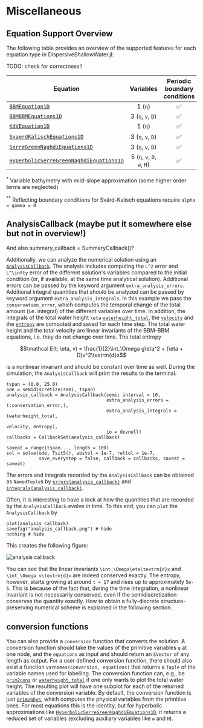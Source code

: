 # Miscellaneous

## Equation Support Overview

The following table provides an overview of the supported features for each equation type in DispersiveShallowWater.jl:

TODO: check for correctness!!

| Equation | Variables | Periodic boundary conditions | Reflecting boundary conditions | Flat Bathymetry | Mild-slope Bathymetry<sup>*</sup> | Variable Bathymetry | Relaxation | Source Terms |
|----------|:---------:|:-----------:|:-------------:|:---------------:|:---------------------:|:-------------------:|:----------:|:------------:|
| [`BBMEquation1D`](@ref) | 1 (`η`) | ✅ | ❌ | ✅ | ❌ | ❌ | ✅ | ✅ |
| [`BBMBBMEquations1D`](@ref) | 3 (`η`, `v`, `D`) | ✅ | ✅ | ✅ | ❌ | ✅ | ✅ | ✅ |
| [`KdVEquation1D`](@ref) | 1 (`η`) | ✅ | ❌ | ✅ | ❌ | ❌ | ✅ | ✅ |
| [`SvaerdKalischEquations1D`](@ref) | 3 (`η`, `v`, `D`) | ✅ | ✅<sup>**</sup> | ❌ | ❌ | ✅ | ✅ | ✅ |
| [`SerreGreenNaghdiEquations1D`](@ref) | 3 (`η`, `v`, `D`) | ✅ | ✅ | ✅ | ✅ | ✅ | ✅ | ✅ |
| [`HyperbolicSerreGreenNaghdiEquations1D`](@ref) | 5 (`η`, `v`, `D`, `w`, `H`) | ✅ | ✅ | ✅ | ✅ | ❌ | ✅ | ✅ |

<sup>*</sup> Variable bathymetry with mild-slope approximation (some higher order terms are neglected)

<sup>**</sup> Reflecting boundary conditions for Svärd-Kalisch equations require `alpha = gamma = 0`



## AnalysisCallback (maybe put it somewhere else but not in overview!)
And also summary_callback = SummaryCallback()?

Additionally, we can analyze the numerical solution using an [`AnalysisCallback`](@ref).
The analysis includes computing the ``L^2`` error and ``L^\infty`` error of the different solution's variables compared to the initial condition (or, if available,
at the same time analytical solution). Additional errors can be passed by the keyword argument `extra_analysis_errors`. Additional integral quantities that should
be analyzed can be passed by keyword argument `extra_analysis_integrals`. In this example we pass the `conservation_error`, which computes the temporal change of
the total amount (i.e. integral) of the different variables over time. In addition, the integrals of the total water height ``\eta`` [`waterheight_total`](@ref),
the [`velocity`](@ref) and the [`entropy`](@ref) are computed and saved for each time step. The total water height and the total velocity are linear invariants of
the BBM-BBM equations, i.e. they do not change over time. The total entropy

```math
\mathcal E(t; \eta, v) = \frac{1}{2}\int_\Omega g\eta^2 + (\eta + D)v^2\textrm{d}x
```

is a nonlinear invariant and should be constant over time as well. During the simulation, the `AnalysisCallback` will print the results to the terminal.


```@example overview
tspan = (0.0, 25.0)
ode = semidiscretize(semi, tspan)
analysis_callback = AnalysisCallback(semi; interval = 10,
                                     extra_analysis_errors = (:conservation_error,),
                                     extra_analysis_integrals = (waterheight_total,
                                                                 velocity, entropy),
                                     io = devnull)
callbacks = CallbackSet(analysis_callback)

saveat = range(tspan..., length = 100)
sol = solve(ode, Tsit5(), abstol = 1e-7, reltol = 1e-7,
            save_everystep = false, callback = callbacks, saveat = saveat)
```


The errors and
integrals recorded by the `AnalysisCallback` can be obtained as `NamedTuple`s by [`errors(analysis_callback)`](@ref) and [`integrals(analysis_callback)`](@ref).

Often, it is interesting to have a look at how the quantities that are recorded by the `AnalysisCallback` evolve in time. To this end, you can `plot` the `AnalysisCallback` by

```@example overview
plot(analysis_callback)
savefig("analysis_callback.png") # hide
nothing # hide
```

This creates the following figure:

![analysis callback](analysis_callback.png)

You can see that the linear invariants ``\int_\Omega\eta\textrm{d}x`` and ``\int_\Omega v\textrm{d}x`` are indeed conserved exactly. The entropy, however, starts
growing at around ``t = 17``  and rises up to approximately `5e-5`. This is because of the fact that, during the time integration, a nonlinear invariant is not
necessarily conserved, even if the semidiscretization conserves the quantity exactly. How to obtain a fully-discrete structure-preserving numerical scheme is explained
in the following section.


## conversion functions

You can also provide a `conversion` function that converts the solution. A conversion function should take the values
of the primitive variables `q` at one node, and the `equations` as input and should return an `SVector` of any length as output. For a user defined conversion function,
there should also exist a function `varnames(conversion, equations)` that returns a `Tuple` of the variable names used for labelling. The conversion function can, e.g.,
be [`prim2cons`](@ref) or [`waterheight_total`](@ref) if one only wants to plot the total water height. The resulting plot will have one subplot for each of the returned
variables of the conversion variable. By default, the conversion function is just [`prim2phys`](@ref), which computes the physical variables
from the primitive ones. For most equations this is the identity, but for hyperbolic approximations like [`HyperbolicSerreGreenNaghdiEquations1D`](@ref), it returns a reduced set of variables (excluding auxiliary variables like `w` and `H`).
